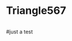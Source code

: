# Triangle567
[![<nikhil-01a>](https://circleci.com/gh/<nikhil-01a>/<Triangle567>.svg?style=svg)](https://app.circleci.com/pipelines/github/<nikhil-01a>/<Triangle567>?branch=main&filter=all)

#just a test